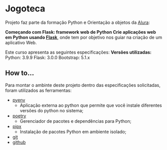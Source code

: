 
# Jogoteca

Projeto faz parte da formação Python e Orientação a objetos da [Alura](https://www.alura.com.br): 

__Começando com Flask: framework web de Python
Crie aplicações web em Python usando [Flask](https://flask.palletsprojects.com/en/3.0.x/#user-s-guide)__, onde tem por objetivo nos guiar na criação de um aplicativo Web.

Este curso apresenta as seguintes especificações:
__Versões utilizadas:__
Python: 3.9.9
Flask: 3.0.0
Bootstrap: 5.1.x

## How to...

Para montar o ambinte deste projeto dentro das especificações solicitadas, foram utilizados as ferramentas:
* [pyenv](https://pypi.org/project/pyenv-win/)
  - Aplicação externa ao python que permite que você instale diferentes versões do python no sistema;
* [poetry](https://python-poetry.org/)
  - Gerenciador de pacotes e dependências para Python;
* [pipx](https://pipx.pypa.io/stable/installation/)
  - Instalação de pacotes Python em ambiente isolado;
* [git](https://git-scm.com)
* [github](https://github.com)


